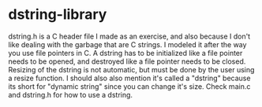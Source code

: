 # dstring-library

dstring.h is a C header file I made as an exercise, and also because I don't like dealing with the garbage that are C strings. I modeled it
after the way you use file pointers in C. A dstring has to be initialized like a file pointer needs to be opened, and destroyed like a file
pointer needs to be closed. Resizing of the dstring is not automatic, but must be done by the user using a resize function. I should also
also mention it's called a "dstring" because its short for "dynamic string" since you can change it's size. Check main.c and dstring.h for
how to use a dstring.

